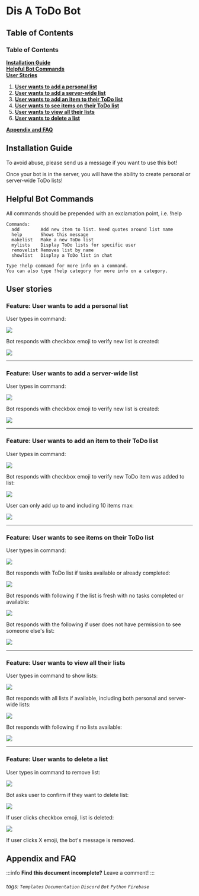Dis A ToDo Bot
===

## Table of Contents

### Table of Contents
**[Installation Guide](#installation-guide)**<br>
**[Helpful Bot Commands](#helpful-bot-commands)**<br>
**[User Stories](#user-stories)**<br>
1. **[User wants to add a personal list](#feature-user-wants-to-add-a-personal-list)**<br>
2. **[User wants to add a server-wide list](#feature-user-wants-to-add-a-server-wide-list)**<br>
3. **[User wants to add an item to their ToDo list](#feature-user-wants-to-add-an-item-to-their-todo-list)**<br>
4. **[User wants to see items on their ToDo list](#feature-user-wants-to-see-items-on-their-todo-list)**<br>
5. **[User wants to view all their lists](#feature-user-wants-to-view-all-their-lists)**<br>
6. **[User wants to delete a list](#feature-user-wants-to-delete-a-list)**<br>


**[Appendix and FAQ](#appendix-and-faq)**<br>

## Installation Guide

To avoid abuse, please send us a message if you want to use this bot!

Once your bot is in the server, you will have the ability to create personal or server-wide
ToDo lists!

## Helpful Bot Commands
All commands should be prepended with an exclamation point, i.e. !help
```
Commands:
  add        Add new item to list. Need quotes around list name
  help       Shows this message
  makelist   Make a new ToDo list
  mylists    Display ToDo lists for specific user
  removelist Removes list by name
  showlist   Display a ToDo list in chat

Type !help command for more info on a command.
You can also type !help category for more info on a category.
```

User stories
---
### Feature: User wants to add a personal list
User types in command:

![](https://i.imgur.com/nMQ15fs.png)

Bot responds with checkbox emoji to verify new list is created:

![](https://i.imgur.com/rOHSBvW.png)

---

### Feature: User wants to add a server-wide list
User types in command:

![](https://i.imgur.com/jz0DTsz.png)

Bot responds with checkbox emoji to verify new list is created:

![](https://i.imgur.com/GE0wj2B.png)

---

### Feature: User wants to add an item to their ToDo list
User types in command:

![](https://i.imgur.com/H2gxv0e.png)

Bot responds with checkbox emoji to verify new ToDo item was added to list:

![](https://i.imgur.com/NUrZcP4.png)

User can only add up to and including 10 items max:

![](https://i.imgur.com/f7VW6Va.png)

---

### Feature: User wants to see items on their ToDo list
User types in command:

![](https://i.imgur.com/LSRXjst.png)

Bot responds with ToDo list if tasks available or already completed:

![](https://i.imgur.com/g4QZhZN.png)

Bot responds with following if the list is fresh  with no tasks completed or available:

![](https://i.imgur.com/ogXfnET.png)

Bot responds with the following if user does not have permission to see someone else's list:

![](https://i.imgur.com/cmDiPL0.png)

---

### Feature: User wants to view all their lists
User types in command to show lists:

![](https://i.imgur.com/bLEanz2.png)

Bot responds with all lists if available, including both personal and server-wide lists:

![](https://i.imgur.com/WRakQFT.png)

Bot responds with following if no lists available:

![](https://i.imgur.com/wlyiQ50.png)

---

### Feature: User wants to delete a list
User types in command to remove list:

![](https://i.imgur.com/5OLUVfR.png)

Bot asks user to confirm if they want to delete list:

![](https://i.imgur.com/uSVs02U.png)

If user clicks checkbox emoji, list is deleted:

![](https://i.imgur.com/LopxZgR.png)

If user clicks X emoji, the bot's message is removed.






## Appendix and FAQ

:::info
**Find this document incomplete?** Leave a comment!
:::

###### tags: `Templates` `Documentation` `Discord` `Bot` `Python` `Firebase`
